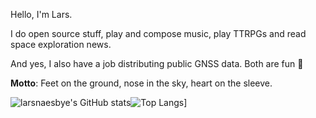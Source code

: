 Hello, I'm Lars.

I do open source stuff, play and compose music, play TTRPGs and read space exploration news.

And yes, I also have a job distributing public GNSS data. Both are fun 🎡

__Motto__: Feet on the ground, nose in the sky, heart on the sleeve.

![larsnaesbye's GitHub stats](https://github-readme-stats.vercel.app/api?username=larsnaesbye&count_private=true&show_icons=true&theme=tokyonight&include_all_commits=true&hide_title=true&cache_seconds=1800)![Top Langs](https://github-readme-stats.vercel.app/api/top-langs/?username=larsnaesbye&layout=compact&theme=tokyonight)]
